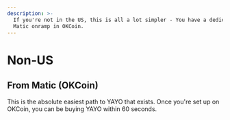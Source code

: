 ```yaml
---
description: >-
  If you're not in the US, this is all a lot simpler - You have a dedicated
  Matic onramp in OKCoin.
---
```


# Non-US

## From Matic \(OKCoin\)

This is the absolute easiest path to YAYO that exists. Once you're set up on OKCoin, you can be buying YAYO within 60 seconds. 

